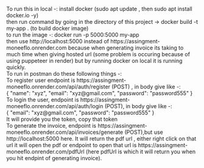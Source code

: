 <p> To run this in local -: install docker (sudo apt update , then sudo apt install docker.io -y) <br> then run command by going in the directory of this project -> docker build -t my-app . (to build docker image) <br> to run the image -: docker run -p 5000:5000 my-app <br> then use http://localhost:5000 instead of https://assingment-moneeflo.onrender.com because when generating invoice its taking to much time when giving hosted url (some problem is occuring because of using puppeteer in render) but by running docker on local it is running quickly. <br> To run in postman do these following things -:  <br> To register user endpoint is https://assingment-moneeflo.onrender.com/api/auth/register (POST) , in body give like -: <br> {
  "name": "xyz",
  "email": "xyz@gmail.com",
  "password": "password555"
} <br> To login the user, endpoint is https://assingment-moneeflo.onrender.com/api/auth/login (POST), in body give like -: <br> {
  "email": "xyz@gmail.com",
  "password": "password555"
} <br> It will provide you the token, copy that token <br> To generate the invoice, endpoint is https://assingment-moneeflo.onrender.com/api/invoices/generate (POST),but use http://localhost:5000 here. It will return the pdf url , either right click on that url it will open the pdf or endpoint to open that url is https://assingment-moneeflo.onrender.com/pdfUrl (here pdfUrl is which it will return you when you hit endpint of generating invoice). <br>   </p>
